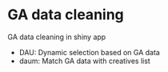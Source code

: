# GA data cleaning
GA data cleaning in shiny app

- DAU: Dynamic selection based on GA data
- daum: Match GA data with creatives list
